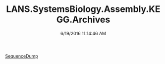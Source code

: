 ﻿---
title: LANS.SystemsBiology.Assembly.KEGG.Archives
date: 6/19/2016 11:14:46 AM
---

[SequenceDump](T-LANS.SystemsBiology.Assembly.KEGG.Archives.SequenceDump.html)
